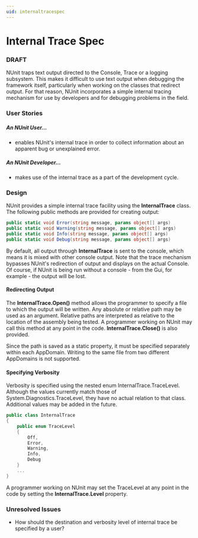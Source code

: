 ```yaml
---
uid: internaltracespec
---
```


# Internal Trace Spec


### DRAFT
NUnit traps text output directed to the Console, Trace or a logging subsystem. This makes it difficult to use text output when debugging the framework itself, particularly when working on the classes that redirect output. For that reason, NUnit incorporates a simple internal tracing mechanism for use by developers and for debugging problems in the field.

### User Stories

##### An NUnit User... 

  * enables NUnit's internal trace in order to collect information about an apparent bug or unexplained error.

##### An NUnit Developer...

  * makes use of the internal trace as a part of the development cycle.

### Design

NUnit provides a simple internal trace facility using the **InternalTrace** class. The following public methods are provided for creating output:

```csharp
public static void Error(string message, params object[] args)
public static void Warning(string message, params object[] args)
public static void Info(string message, params object[] args)
public static void Debug(string message, params object[] args)
```

By default, all output through **InternalTrace** is sent to the console, which means it is mixed with other console output. Note that the trace mechanism bypasses NUnit's redirection of output and displays on the actual Console. Of course, if NUnit is being run without a console - from the Gui, for example - the output will be lost.

#### Redirecting Output

The **InternalTrace.Open()** method allows the programmer to specify a file to which the output will be written. Any absolute or relative path may be used as an argument. Relative paths are interpreted as relative to the location of the assembly being tested. A programmer working on NUnit may call this method at any point in the code. **InternalTrace.Close()** is also provided.

<note>
Since the path is saved as a static property, it must be specified separately within each AppDomain. Writing to the same file from two different AppDomains is not supported.
</note>


#### Specifying Verbosity

Verbosity is specified using the nested enum InternalTrace.TraceLevel. Although the values currently match those of System.Diagnostics.TraceLevel, they have no actual relation to that class. Additional values may be added in the future.

```csharp
public class InternalTrace
{
    public enum TraceLevel
    {
        Off,
        Error,
        Warning,
        Info,
        Debug
    }
    ...
}
```

A programmer working on NUnit may set the TraceLevel at any point in the code by setting the **InternalTrace.Level** property.

### Unresolved Issues

  * How should the destination and verbosity level of internal trace be specified by a user?
